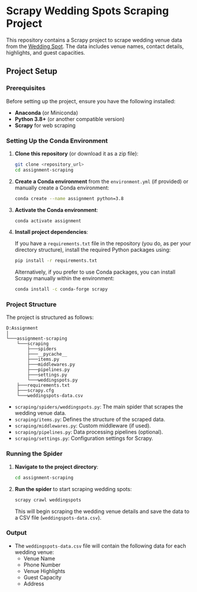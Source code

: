 
# Scrapy Wedding Spots Scraping Project

This repository contains a Scrapy project to scrape wedding venue data from the [Wedding Spot](https://www.wedding-spot.com). The data includes venue names, contact details, highlights, and guest capacities.

## Project Setup

### Prerequisites

Before setting up the project, ensure you have the following installed:

- **Anaconda** (or Miniconda)
- **Python 3.8+** (or another compatible version)
- **Scrapy** for web scraping

### Setting Up the Conda Environment

1. **Clone this repository** (or download it as a zip file):
   
   ```bash
   git clone <repository_url>
   cd assignment-scraping
   ```

2. **Create a Conda environment** from the `environment.yml` (if provided) or manually create a Conda environment:

   ```bash
   conda create --name assignment python=3.8
   ```

3. **Activate the Conda environment**:

   ```bash
   conda activate assignment
   ```

4. **Install project dependencies**:
   
   If you have a `requirements.txt` file in the repository (you do, as per your directory structure), install the required Python packages using:

   ```bash
   pip install -r requirements.txt
   ```

   Alternatively, if you prefer to use Conda packages, you can install Scrapy manually within the environment:

   ```bash
   conda install -c conda-forge scrapy
   ```

### Project Structure

The project is structured as follows:

```
D:Assignment
│
└───assignment-scraping
    └───scraping
        ├───spiders
        ├───__pycache__
        ├───items.py
        ├───middlewares.py
        ├───pipelines.py
        ├───settings.py
        └───weddingspots.py
    ├───requirements.txt
    ├───scrapy.cfg
    └───weddingspots-data.csv
```

- `scraping/spiders/weddingspots.py`: The main spider that scrapes the wedding venue data.
- `scraping/items.py`: Defines the structure of the scraped data.
- `scraping/middlewares.py`: Custom middleware (if used).
- `scraping/pipelines.py`: Data processing pipelines (optional).
- `scraping/settings.py`: Configuration settings for Scrapy.

### Running the Spider

1. **Navigate to the project directory**:

   ```bash
   cd assignment-scraping
   ```

2. **Run the spider** to start scraping wedding spots:

   ```bash
   scrapy crawl weddingspots
   ```

   This will begin scraping the wedding venue details and save the data to a CSV file (`weddingspots-data.csv`).

### Output

- The `weddingspots-data.csv` file will contain the following data for each wedding venue:
    - Venue Name
    - Phone Number
    - Venue Highlights
    - Guest Capacity
    - Address


